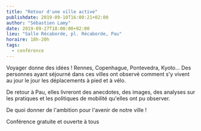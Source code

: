 ```yaml
---
title: "Retour d'une ville active"
publishdate: 2019-09-10T16:00:21+02:00
author: "Sébastien Lamy"
date: 2019-09-27T18:00:00+02:00
lieu: "Salle Récaborde, pl. Récaborde, Pau"
horaire: 18h-20h
tags:
  - conférence
---
```


Voyager donne des idées ! Rennes, Copenhague, Pontevedra, Kyoto... Des 
personnes ayant séjourné dans ces villes ont observé comment s'y
vivent au jour le jour les déplacements à pied et à vélo.

<!--more-->

De retour à Pau, elles livreront des anecdotes, des images, des analyses sur
les pratiques et les politiques de mobilité qu'elles ont pu observer.

De quoi donner de l'ambition pour l'avenir de notre ville !

Conférence gratuite et ouverte à tous